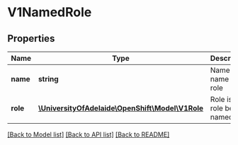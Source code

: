 # V1NamedRole

## Properties
Name | Type | Description | Notes
------------ | ------------- | ------------- | -------------
**name** | **string** | Name is the name of the role | 
**role** | [**\UniversityOfAdelaide\OpenShift\Model\V1Role**](V1Role.md) | Role is the role being named | 

[[Back to Model list]](../README.md#documentation-for-models) [[Back to API list]](../README.md#documentation-for-api-endpoints) [[Back to README]](../README.md)


